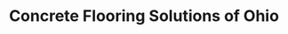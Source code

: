 ---
title: "Concrete Flooring Solutions of Ohio"
url: /westerville/concrete-flooring-solutions-of-ohio/
shop: Fußböden
---